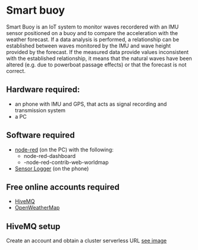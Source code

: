 # Smart buoy

Smart Buoy is an IoT system to monitor waves recordered with an IMU sensor positioned on a buoy and to compare the acceleration with the weather forecast.
If a data analysis is performed, a relationship can be established between waves monitored by the IMU and wave height provided by the forecast.
If the measured data provide values inconsistent with the established relationship, it means that the natural waves have been altered (e.g. due to powerboat passage effects) or that the forecast is not correct.

## Hardware required:
- an phone with IMU and GPS, that acts as signal recording and transmission system
- a PC

## Software required
- [node-red](https://nodered.org/) (on the PC) with the following:
  - node-red-dashboard
  - -node-red-contrib-web-worldmap
- [Sensor Logger](https://www.tszheichoi.com/sensorlogger) (on the phone)

## Free online accounts required
- [HiveMQ](https://www.hivemq.com/)
- [OpenWeatherMap](https://openweathermap.org/)

## HiveMQ setup
Create an account and obtain a cluster serverless URL [see image](account.huvemq.png)

